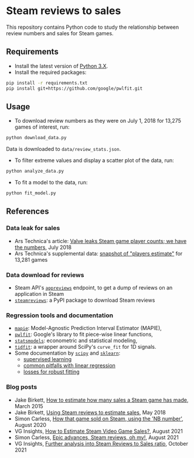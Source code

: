 # Steam reviews to sales

This repository contains Python code to study the relationship between review numbers and sales for Steam games.

## Requirements

- Install the latest version of [Python 3.X][python-download].
- Install the required packages:

```bash
pip install -r requirements.txt
pip install git+https://github.com/google/pwlfit.git
```

[python-download]: <https://www.python.org/downloads/>

## Usage

- To download review numbers as they were on July 1, 2018 for 13,275 games of interest, run:

```bash
python download_data.py
```

Data is downloaded to `data/review_stats.json`.

- To filter extreme values and display a scatter plot of the data, run:

```bash
python analyze_data.py
```

- To fit a model to the data, run:

```bash
python fit_model.py
```

## References

### Data leak for sales

- Ars Technica's article: [Valve leaks Steam game player counts; we have the numbers][arstechnica18-article], July 2018
- Ars Technica's supplemental data: [snapshot of "players estimate"][arstechnica18-data] for 13,281 games

### Data download for reviews

- Steam API's [`appreviews`][steamapi-getreviews] endpoint, to get a dump of reviews on an application in Steam
- [`steamreviews`][pypi-steamreviews]: a PyPI package to download Steam reviews

### Regression tools and documentation

- [`mapie`][pypi-mapie]: Model-Agnostic Prediction Interval Estimator (MAPIE),
- [`pwlfit`][pypi-pwlfit]: Google's library to fit piece-wise linear functions,
- [`statsmodels`][pypi-statsmodels]: econometric and statistical modeling,
- [`tidfit`][pypi-tidfit]: a wrapper around SciPy's `curve_fit` for 1D signals.
- Some documentation by [`scipy`][pypi-scipy] and [`sklearn`][pypi-sklearn]:
  - [supervised learning][sklearn-supervised-learning-doc]
  - [common pitfalls with linear regression][sklearn-common-pitfalls-doc]
  - [losses for robust fitting][scipy-robust-fitting-doc]

### Blog posts

- Jake Birkett, [How to estimate how many sales a Steam game has made][birkett15], March 2015
- Jake Birkett, [Using Steam reviews to estimate sales][birkett18], May 2018
- Simon Carless, [How that game sold on Steam, using the 'NB number'][carless20], August 2020
- VG Insights, [How to Estimate Steam Video Game Sales?][vginsights21], August 2021
- Simon Carless, [Epic advances, Steam reviews, oh my!][carless21], August 2021
- VG Insights, [Further analysis into Steam Reviews to Sales ratio][vginsights21-followup], October 2021

<!-- Definitions -->

[arstechnica18-article]: <https://arstechnica.com/gaming/2018/07/steam-data-leak-reveals-precise-player-count-for-thousands-of-games/>
[arstechnica18-data]: <http://www.arstechnica.com/wp-content/uploads/2018/07/games_achievements_players_2018-07-01.csv>

[steamapi-getreviews]: <https://partner.steamgames.com/doc/store/getreviews>
[pypi-steamreviews]: <https://github.com/woctezuma/download-steam-reviews>

[pypi-mapie]: <https://github.com/scikit-learn-contrib/MAPIE>
[pypi-pwlfit]: <https://github.com/google/pwlfit>
[pypi-statsmodels]: <https://github.com/statsmodels/statsmodels>
[pypi-tidfit]: <https://github.com/aminnj/tidfit>
[pypi-scipy]: <https://github.com/scipy/scipy>
[pypi-sklearn]: <https://github.com/scikit-learn/scikit-learn>
[sklearn-supervised-learning-doc]: <https://scikit-learn.org/stable/supervised_learning.html>
[sklearn-common-pitfalls-doc]: <https://scikit-learn.org/stable/auto_examples/inspection/plot_linear_model_coefficient_interpretation.html>
[scipy-robust-fitting-doc]: <https://scipy-cookbook.readthedocs.io/items/robust_regression.html>

[birkett15]: <https://greyaliengames.com/blog/how-to-estimate-how-many-sales-a-steam-game-has-made/>
[birkett18]: <https://www.gamasutra.com/blogs/JakeBirkett/20180504/317366/Using_Steam_reviews_to_estimate_sales.php>
[carless20]: <https://newsletter.gamediscover.co/p/how-that-game-sold-on-steam-using>
[vginsights21]: <https://vginsights.com/insights/article/how-to-estimate-steam-video-game-sales/>
[carless21]: <https://newsletter.gamediscover.co/p/epic-advances-steam-reviews-oh-my>
[vginsights21-followup]: <https://vginsights.com/insights/article/further-analysis-into-steam-reviews-to-sales-ratio-how-to-estimate-video-game-sales>
